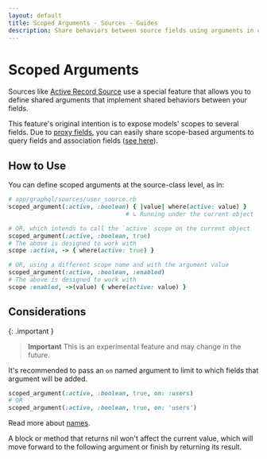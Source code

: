 ```yaml
---
layout: default
title: Scoped Arguments - Sources - Guides
description: Share behaviors between source fields using arguments in common
---
```


# Scoped Arguments

Sources like [Active Record Source](/guides/sources/active-record) use a special
feature that allows you to define shared arguments that implement shared behaviors
between your fields.

This feature's original intention is to expose models' scopes to several fields.
Due to [proxy fields](/guides/advanced/fields#proxies), you can easily share
scope-based arguments to query fields and association fields ([see here](/guides/sources/active-record#proxy-field)).

## How to Use

You can define scoped arguments at the source-class level, as in:

```ruby
# app/graphql/sources/user_source.rb
scoped_argument(:active, :boolean) { |value| where(active: value) }
                                 # ↳ Running under the current object

# OR, which intends to call the `active` scope on the current object
scoped_argument(:active, :boolean, true)
# The above is designed to work with
scope :active, -> { where(active: true) }

# OR, using a different scope name and with the argument value
scoped_argument(:active, :boolean, :enabled)
# The above is designed to work with
scope :enabled, ->(value) { where(active: value) }
```

## Considerations

{: .important }
> **Important**
> This is an experimental feature and may change in the future.

It's recommended to pass an `on` named argument to limit to which fields that
argument will be added.

```ruby
scoped_argument(:active, :boolean, true, on: :users)
# OR
scoped_argument(:active, :boolean, true, on: 'users')
```

Read more about [names](/guides/names).

A block or method that returns nil won't affect the current value, which will
move forward to the following argument or finish by returning its result.
